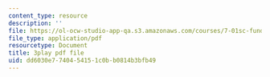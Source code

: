 ```yaml
---
content_type: resource
description: ''
file: https://ol-ocw-studio-app-qa.s3.amazonaws.com/courses/7-01sc-fundamentals-of-biology-fall-2011/dd6030e7740454151c0bb0814b3bfb49_o_1dTvszV4Y.pdf
file_type: application/pdf
resourcetype: Document
title: 3play pdf file
uid: dd6030e7-7404-5415-1c0b-b0814b3bfb49
---
```

